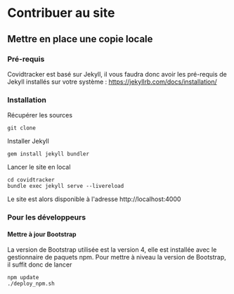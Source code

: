 # Contribuer au site

## Mettre en place une copie locale

### Pré-requis

Covidtracker est basé sur Jekyll, il vous faudra donc avoir les pré-requis de Jekyll installés sur votre système : https://jekyllrb.com/docs/installation/

### Installation

Récupérer les sources
```
git clone
```

Installer Jekyll
```shell
gem install jekyll bundler
```

Lancer le site en local
```shell
cd covidtracker
bundle exec jekyll serve --livereload
```

Le site est alors disponible à l'adresse http://localhost:4000

### Pour les développeurs

#### Mettre à jour Bootstrap

La version de Bootstrap utilisée est la version 4, elle est installée avec le gestionnaire de paquets npm.
Pour mettre à niveau la version de Bootstrap, il suffit donc de lancer 
```shell
npm update
./deploy_npm.sh
```


